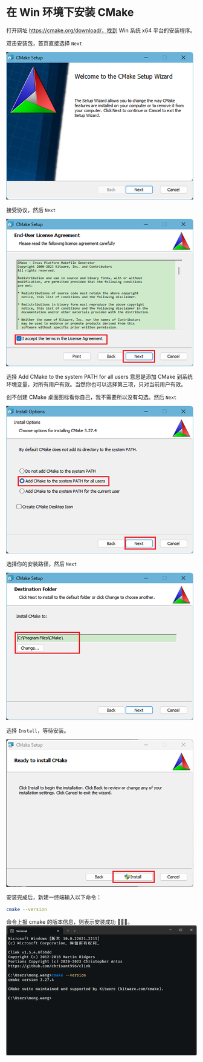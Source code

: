 # 在 Win 环境下安装 CMake

打开网址 https://cmake.org/download/，找到 Win 系统 x64 平台的安装程序。

双击安装包，首页直接选择 `Next`

![](../images/11.png)

接受协议，然后 `Next`

![](../images/12.png)

选择 Add CMake to the system PATH for all users 意思是添加 CMake 到系统环境变量，对所有用户有效。当然你也可以选择第三项，只对当前用户有效。

创不创建 CMake 桌面图标看你自己，我不需要所以没有勾选。然后 `Next`

![](../images/13.png)

选择你的安装路径，然后 `Next`

![](../images/14.png)

选择 `Install`，等待安装。

![](../images/15.png)

安装完成后，新建一终端输入以下命令：

``` bash
cmake --version
```
命令上报 cmake 的版本信息，则表示安装成功 🌹🌹🌹。
![](../images/16.png)

